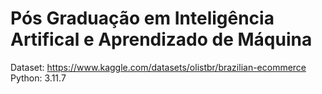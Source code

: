 ﻿# Pós Graduação em Inteligência Artifical e Aprendizado de Máquina

 Dataset: https://www.kaggle.com/datasets/olistbr/brazilian-ecommerce
 Python: 3.11.7
